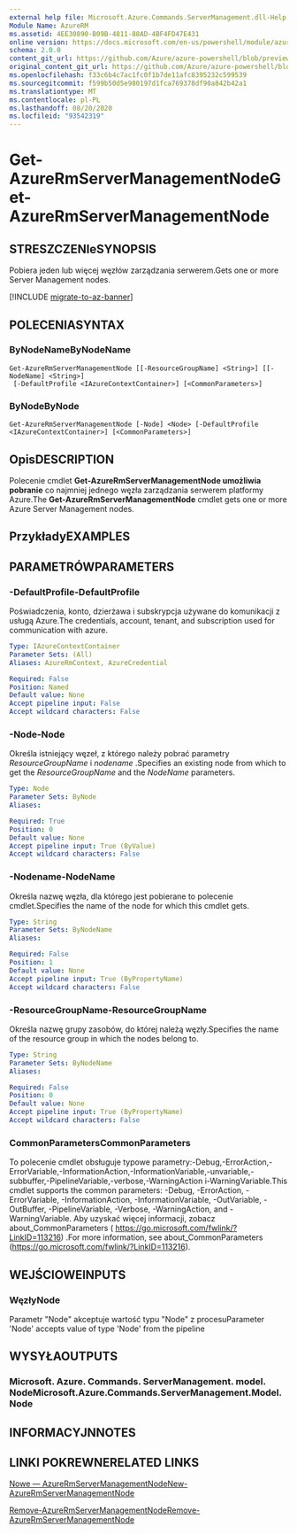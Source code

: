 ```yaml
---
external help file: Microsoft.Azure.Commands.ServerManagement.dll-Help.xml
Module Name: AzureRM
ms.assetid: 4EE30890-B09B-4811-88AD-4BF4FD47E431
online version: https://docs.microsoft.com/en-us/powershell/module/azurerm.servermanagement/get-azurermservermanagementnode
schema: 2.0.0
content_git_url: https://github.com/Azure/azure-powershell/blob/preview/src/ResourceManager/ServerManagement/Commands.ServerManagement/help/Get-AzureRmServerManagementNode.md
original_content_git_url: https://github.com/Azure/azure-powershell/blob/preview/src/ResourceManager/ServerManagement/Commands.ServerManagement/help/Get-AzureRmServerManagementNode.md
ms.openlocfilehash: f33c6b4c7ac1fc0f1b7de11afc8395232c599539
ms.sourcegitcommit: f599b50d5e980197d1fca769378df90a842b42a1
ms.translationtype: MT
ms.contentlocale: pl-PL
ms.lasthandoff: 08/20/2020
ms.locfileid: "93542319"
---
```

# <span data-ttu-id="287af-101">Get-AzureRmServerManagementNode</span><span class="sxs-lookup"><span data-stu-id="287af-101">Get-AzureRmServerManagementNode</span></span>

## <span data-ttu-id="287af-102">STRESZCZENIe</span><span class="sxs-lookup"><span data-stu-id="287af-102">SYNOPSIS</span></span>
<span data-ttu-id="287af-103">Pobiera jeden lub więcej węzłów zarządzania serwerem.</span><span class="sxs-lookup"><span data-stu-id="287af-103">Gets one or more Server Management nodes.</span></span>

[!INCLUDE [migrate-to-az-banner](../../includes/migrate-to-az-banner.md)]

## <span data-ttu-id="287af-104">POLECENIA</span><span class="sxs-lookup"><span data-stu-id="287af-104">SYNTAX</span></span>

### <span data-ttu-id="287af-105">ByNodeName</span><span class="sxs-lookup"><span data-stu-id="287af-105">ByNodeName</span></span>
```
Get-AzureRmServerManagementNode [[-ResourceGroupName] <String>] [[-NodeName] <String>]
 [-DefaultProfile <IAzureContextContainer>] [<CommonParameters>]
```

### <span data-ttu-id="287af-106">ByNode</span><span class="sxs-lookup"><span data-stu-id="287af-106">ByNode</span></span>
```
Get-AzureRmServerManagementNode [-Node] <Node> [-DefaultProfile <IAzureContextContainer>] [<CommonParameters>]
```

## <span data-ttu-id="287af-107">Opis</span><span class="sxs-lookup"><span data-stu-id="287af-107">DESCRIPTION</span></span>
<span data-ttu-id="287af-108">Polecenie cmdlet **Get-AzureRmServerManagementNode umożliwia pobranie** co najmniej jednego węzła zarządzania serwerem platformy Azure.</span><span class="sxs-lookup"><span data-stu-id="287af-108">The **Get-AzureRmServerManagementNode** cmdlet gets one or more Azure Server Management nodes.</span></span>

## <span data-ttu-id="287af-109">Przykłady</span><span class="sxs-lookup"><span data-stu-id="287af-109">EXAMPLES</span></span>

## <span data-ttu-id="287af-110">PARAMETRÓW</span><span class="sxs-lookup"><span data-stu-id="287af-110">PARAMETERS</span></span>

### <span data-ttu-id="287af-111">-DefaultProfile</span><span class="sxs-lookup"><span data-stu-id="287af-111">-DefaultProfile</span></span>
<span data-ttu-id="287af-112">Poświadczenia, konto, dzierżawa i subskrypcja używane do komunikacji z usługą Azure.</span><span class="sxs-lookup"><span data-stu-id="287af-112">The credentials, account, tenant, and subscription used for communication with azure.</span></span>

```yaml
Type: IAzureContextContainer
Parameter Sets: (All)
Aliases: AzureRmContext, AzureCredential

Required: False
Position: Named
Default value: None
Accept pipeline input: False
Accept wildcard characters: False
```

### <span data-ttu-id="287af-113">-Node</span><span class="sxs-lookup"><span data-stu-id="287af-113">-Node</span></span>
<span data-ttu-id="287af-114">Określa istniejący węzeł, z którego należy pobrać parametry *ResourceGroupName* i *nodename* .</span><span class="sxs-lookup"><span data-stu-id="287af-114">Specifies an existing node from which to get the *ResourceGroupName* and the *NodeName* parameters.</span></span>

```yaml
Type: Node
Parameter Sets: ByNode
Aliases: 

Required: True
Position: 0
Default value: None
Accept pipeline input: True (ByValue)
Accept wildcard characters: False
```

### <span data-ttu-id="287af-115">-Nodename</span><span class="sxs-lookup"><span data-stu-id="287af-115">-NodeName</span></span>
<span data-ttu-id="287af-116">Określa nazwę węzła, dla którego jest pobierane to polecenie cmdlet.</span><span class="sxs-lookup"><span data-stu-id="287af-116">Specifies the name of the node for which this cmdlet gets.</span></span>

```yaml
Type: String
Parameter Sets: ByNodeName
Aliases: 

Required: False
Position: 1
Default value: None
Accept pipeline input: True (ByPropertyName)
Accept wildcard characters: False
```

### <span data-ttu-id="287af-117">-ResourceGroupName</span><span class="sxs-lookup"><span data-stu-id="287af-117">-ResourceGroupName</span></span>
<span data-ttu-id="287af-118">Określa nazwę grupy zasobów, do której należą węzły.</span><span class="sxs-lookup"><span data-stu-id="287af-118">Specifies the name of the resource group in which the nodes belong to.</span></span>

```yaml
Type: String
Parameter Sets: ByNodeName
Aliases: 

Required: False
Position: 0
Default value: None
Accept pipeline input: True (ByPropertyName)
Accept wildcard characters: False
```

### <span data-ttu-id="287af-119">CommonParameters</span><span class="sxs-lookup"><span data-stu-id="287af-119">CommonParameters</span></span>
<span data-ttu-id="287af-120">To polecenie cmdlet obsługuje typowe parametry:-Debug,-ErrorAction,-ErrorVariable,-InformationAction,-InformationVariable,-unvariable,-subbuffer,-PipelineVariable,-verbose,-WarningAction i-WarningVariable.</span><span class="sxs-lookup"><span data-stu-id="287af-120">This cmdlet supports the common parameters: -Debug, -ErrorAction, -ErrorVariable, -InformationAction, -InformationVariable, -OutVariable, -OutBuffer, -PipelineVariable, -Verbose, -WarningAction, and -WarningVariable.</span></span> <span data-ttu-id="287af-121">Aby uzyskać więcej informacji, zobacz about_CommonParameters ( https://go.microsoft.com/fwlink/?LinkID=113216) .</span><span class="sxs-lookup"><span data-stu-id="287af-121">For more information, see about_CommonParameters (https://go.microsoft.com/fwlink/?LinkID=113216).</span></span>

## <span data-ttu-id="287af-122">WEJŚCIOWE</span><span class="sxs-lookup"><span data-stu-id="287af-122">INPUTS</span></span>

### <span data-ttu-id="287af-123">Węzły</span><span class="sxs-lookup"><span data-stu-id="287af-123">Node</span></span>
<span data-ttu-id="287af-124">Parametr "Node" akceptuje wartość typu "Node" z procesu</span><span class="sxs-lookup"><span data-stu-id="287af-124">Parameter 'Node' accepts value of type 'Node' from the pipeline</span></span>

## <span data-ttu-id="287af-125">WYSYŁA</span><span class="sxs-lookup"><span data-stu-id="287af-125">OUTPUTS</span></span>

### <span data-ttu-id="287af-126">Microsoft. Azure. Commands. ServerManagement. model. Node</span><span class="sxs-lookup"><span data-stu-id="287af-126">Microsoft.Azure.Commands.ServerManagement.Model.Node</span></span>

## <span data-ttu-id="287af-127">INFORMACYJN</span><span class="sxs-lookup"><span data-stu-id="287af-127">NOTES</span></span>

## <span data-ttu-id="287af-128">LINKI POKREWNE</span><span class="sxs-lookup"><span data-stu-id="287af-128">RELATED LINKS</span></span>

[<span data-ttu-id="287af-129">Nowe — AzureRmServerManagementNode</span><span class="sxs-lookup"><span data-stu-id="287af-129">New-AzureRmServerManagementNode</span></span>](./New-AzureRmServerManagementNode.md)

[<span data-ttu-id="287af-130">Remove-AzureRmServerManagementNode</span><span class="sxs-lookup"><span data-stu-id="287af-130">Remove-AzureRmServerManagementNode</span></span>](./Remove-AzureRmServerManagementNode.md)


